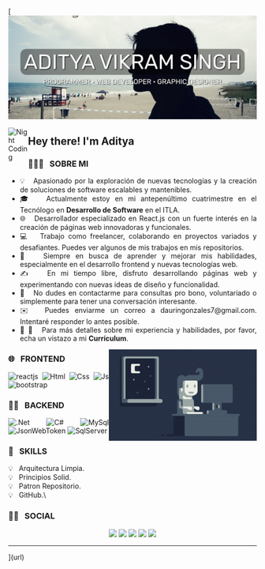 [![Aditya Vikram Singh Banner](https://raw.githubusercontent.com/AVS1508/AVS1508/master/assets/Aditya%20Vikram%20Singh%20Banner.jpg)

<img alt="Night Coding" src="./assets/Hand%20Wave.gif" width='40' align="left"/><h2>Hey there! I'm Aditya</h2>

<!-- ## 👋 &nbsp;Hey there! I'm Aditya -->

### 👨🏻‍💻 &nbsp; SOBRE MI
<div align="justify">
<ul>
<li> 💡 &nbsp; Apasionado por la exploración de nuevas tecnologías y la creación de soluciones de software escalables y mantenibles. </li>
<li> 🎓 &nbsp; Actualmente estoy en mi antepenúltimo cuatrimestre en el Tecnólogo en <strong>Desarrollo de Software</strong> en el ITLA. </li>
<li> 🌐 &nbsp; Desarrollador especializado en React.js con un fuerte interés en la creación de páginas web innovadoras y funcionales.</li>
<li> 💻 &nbsp; Trabajo como freelancer, colaborando en proyectos variados y desafiantes. Puedes ver algunos de mis trabajos en mis repositorios.</li>
<li> 🌱 &nbsp; Siempre en busca de aprender y mejorar mis habilidades, especialmente en el desarrollo frontend y nuevas tecnologías web.</li>
<li> ✍️ &nbsp; En mi tiempo libre, disfruto desarrollando páginas web y experimentando con nuevas ideas de diseño y funcionalidad.</li>
<li> 💬 &nbsp; No dudes en contactarme para consultas pro bono, voluntariado o simplemente para tener una conversación interesante.</li>
<li> ✉️ &nbsp; Puedes enviarme un correo a dauringonzales7@gmail.com. Intentaré responder lo antes posible.</li>
<li> 🌱 📄 &nbsp; Para más detalles sobre mi experiencia y habilidades, por favor, echa un vistazo a mi <strong>Currículum</strong>.</li>
</ul>
</dvi>

<img alt="Night Coding" src="https://raw.githubusercontent.com/AVS1508/AVS1508/master/assets/Night-Coding.gif" align="right"/>

### 🌐 &nbsp; FRONTEND
<img src="https://img.shields.io/badge/React-20232A?style=for-the-badge&logo=react&logoColor=61DAFB" alt="reactjs"></img>
<img src="https://img.shields.io/badge/HTML-239120?style=for-the-badge&logo=html5&logoColor=white" alt="Html"></img>
<img src="https://img.shields.io/badge/CSS-239120?&style=for-the-badge&logo=css3&logoColor=white" alt="Css"></img>
<img src="https://img.shields.io/badge/JavaScript-F7DF1E?style=for-the-badge&logo=javascript&logoColor=black" alt="Js"></img>
<img src="https://img.shields.io/badge/Bootstrap-563D7C?style=for-the-badge&logo=bootstrap&logoColor=white" alt="bootstrap"></img>

### 👨‍💻 &nbsp; BACKEND
<img src="https://img.shields.io/badge/.NET-5C2D91?style=for-the-badge&logo=.net&logoColor=white" alt=".Net"></img>
<img src="https://img.shields.io/badge/C%23-239120?style=for-the-badge&logo=c-sharp&logoColor=white" alt="C#"></img>
<img src="https://img.shields.io/badge/MySQL-00000F?style=for-the-badge&logo=mysql&logoColor=white" alt="MySql"></img>
<img src="https://img.shields.io/badge/json%20web%20tokens-323330?style=for-the-badge&logo=json-web-tokens&logoColor=pink" alt="JsonWebToken"></img>
<img src="https://img.shields.io/badge/Microsoft_SQL_Server-CC2927?style=for-the-badge&logo=microsoft-sql-server&logoColor=white" alt="SqlServer"></img>

### 🚀 &nbsp; SKILLS
💡 &nbsp; Arquitectura Limpia.\
💡 &nbsp; Principios Solid.\
💡 &nbsp; Patron Repositorio.\
💡 &nbsp; GitHub.\

### 🤝🏻 &nbsp; SOCIAL

<p align="center">
<a href="...."><img src="https://img.shields.io/badge/WhatsApp-25D366?style=for-the-badge&logo=whatsapp&logoColor=white"/></a>
<a href="...."><img src="https://img.shields.io/badge/GitHub-100000?style=for-the-badge&logo=github&logoColor=white"/></a>
<a href="..."><img src="	https://img.shields.io/badge/Facebook-1877F2?style=for-the-badge&logo=facebook&logoColor=white"/></a>
<a href=..."><img src="https://img.shields.io/badge/Instagram-E4405F?style=for-the-badge&logo=instagram&logoColor=white"/></a>
<a href="..."><img src="https://img.shields.io/badge/-@AVS1508-1877F2?style=flat&logo=Facebook&logoColor=white"/></a>
</p>

-----
](url)
